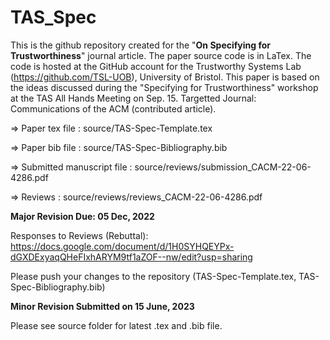 # TAS_Spec 

This is the github repository created for the "**On Specifying for Trustworthiness**" journal article. The paper source code is in LaTex. 
The code is hosted at the GitHub account for the Trustworthy Systems Lab (https://github.com/TSL-UOB), University of Bristol. 
This paper is based on the ideas discussed during the "Specifying for Trustworthiness" workshop at the TAS All Hands Meeting on Sep. 15. 
Targetted Journal: Communications of the ACM (contributed article).

=> Paper tex file         : source/TAS-Spec-Template.tex

=> Paper bib file         : source/TAS-Spec-Bibliography.bib

=> Submitted manuscript file : source/reviews/submission_CACM-22-06-4286.pdf 

=> Reviews                   : source/reviews/reviews_CACM-22-06-4286.pdf

**Major Revision Due: 05 Dec, 2022**

Responses to Reviews (Rebuttal): https://docs.google.com/document/d/1H0SYHQEYPx-dGXDExyaqQHeFIxhARYM9tf1aZOF--nw/edit?usp=sharing 

Please push your changes to the repository (TAS-Spec-Template.tex, TAS-Spec-Bibliography.bib)

**Minor Revision Submitted on 15 June, 2023**

Please see source folder for latest .tex and .bib file.
